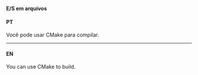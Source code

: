 **E/S em arquivos**

#### PT

Você pode usar CMake para compilar.
- - -
#### EN

You can use CMake to build.

